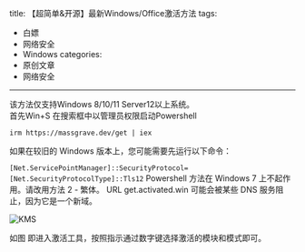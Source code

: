 title: 【超简单&开源】最新Windows/Office激活方法
tags:
  - 白嫖
  - 网络安全
  - Windows
categories:
  - 原创文章
  - 网络安全
---

该方法仅支持Windows 8/10/11 Server12以上系统。<BR>
首先Win+S 在搜索框中以管理员权限启动Powershell<BR>

```
irm https://massgrave.dev/get | iex
```
如果在较旧的 Windows 版本上，您可能需要先运行以下命令：

`[Net.ServicePointManager]::SecurityProtocol=[Net.SecurityProtocolType]::Tls12`
Powershell 方法在 Windows 7 上不起作用。请改用方法 2 - 繁体。
URL get.activated.win 可能会被某些 DNS 服务阻止，因为它是一个新域。

![KMS](../img/KMS.png)

如图 即进入激活工具，按照指示通过数字键选择激活的模块和模式即可。

